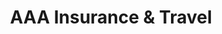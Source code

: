 ---
title: "AAA Insurance & Travel"
url: /edwardsville/aaa-insurance-and-travel/
shop: travel agency
---